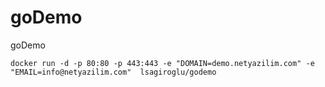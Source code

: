 # goDemo
goDemo

```plain
docker run -d -p 80:80 -p 443:443 -e "DOMAIN=demo.netyazilim.com" -e "EMAIL=info@netyazilim.com"  lsagiroglu/godemo
```

